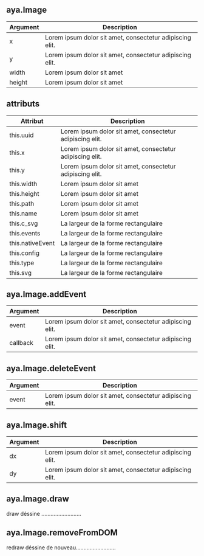 ## aya.Image

<style>
.empty-space{
    visibility:hidden;
    display:inline-block;
    border:none;
}
.table_1 .thead-row {
    border-top:none;
}
.type_style{
    transform:rotate(-40deg);
}
</style>
<body>

<table class='table_1'>
    <thead>
    <tr class="thead-row">
        <th>Argument</th>
        <th>Description</th>
    </tr>
    </thead>
    <tbody>
    <tr>
        <td>x</td>
        <td>Lorem ipsum dolor sit amet, consectetur adipiscing elit.</td>
    </tr>
    <tr>
        <td>y</td>
        <td>Lorem ipsum dolor sit amet, consectetur adipiscing elit.</td>
    </tr>
     <tr>
        <td>width</td>
        <td>Lorem ipsum dolor sit amet</td>
    </tr>
     <tr>
        <td>height</td>
        <td>Lorem ipsum dolor sit amet</td>
    </tr>
    </tbody>
</table>

## attributs

<table class='table_2'>
    <thead>
    <tr class="thead-row">
        <th>Attribut</th>
        <th>Description</th>
    </tr>
    </thead>
    <tbody>
    <tr>
        <td>this.uuid</td>
        <td>Lorem ipsum dolor sit amet, consectetur adipiscing elit.</td>
    </tr>
    <tr>
        <td>this.x</td>
        <td>Lorem ipsum dolor sit amet, consectetur adipiscing elit.</td>
    </tr>
    <tr>
        <td>this.y</td>
        <td>Lorem ipsum dolor sit amet, consectetur adipiscing elit.</td>
    </tr>
     <tr>
        <td>this.width</td>
        <td>Lorem ipsum dolor sit amet</td>
    </tr>
    <tr>
        <td>this.height</td>
        <td>Lorem ipsum dolor sit amet</td>
    </tr>
     <tr>
        <td>this.path</td>
        <td>Lorem ipsum dolor sit amet</td>
    </tr>
    <tr>
        <td>this.name</td>
        <td>Lorem ipsum dolor sit amet</td>
    </tr>
     <tr>
        <td>this.c_svg</td>
        <td>La largeur de la forme rectangulaire</td>
    </tr>
     <tr>
        <td>this.events</td>
        <td>La largeur de la forme rectangulaire</td>
    </tr>
     <tr>
        <td>this.nativeEvent</td>
        <td>La largeur de la forme rectangulaire</td>
    </tr>
         <tr>
        <td>this.config</td>
        <td>La largeur de la forme rectangulaire</td>
    </tr>
     <tr>
        <td>this.type</td>
        <td>La largeur de la forme rectangulaire</td>
    </tr>
     <tr>
        <td>this.svg</td>
        <td>La largeur de la forme rectangulaire</td>
    </tr>
    </tbody>
</table>

## aya.Image.addEvent

<table class='table_3'>
    <thead>
    <tr class="thead-row">
        <th>Argument</th>
        <th>Description</th>
    </tr>
    </thead>
    <tbody>
    <tr>
        <td>event</td>
        <td>Lorem ipsum dolor sit amet, consectetur adipiscing elit.</td>
    </tr>
    <tr>
        <td>callback</td>
        <td>Lorem ipsum dolor sit amet, consectetur adipiscing elit.</td>
    </tr>
    </tbody>
</table>

## aya.Image.deleteEvent

<table class='table_4'>
    <thead>
    <tr class="thead-row">
        <th>Argument</th>
        <th>Description</th>
    </tr>
    </thead>
    <tbody>
    <tr>
        <td>event</td>
        <td>Lorem ipsum dolor sit amet, consectetur adipiscing elit.</td>
    </tr>
    </tbody>
</table>

## aya.Image.shift

<table class='table_4'>
    <thead>
    <tr class="thead-row">
        <th>Argument</th>
        <th>Description</th>
    </tr>
    </thead>
    <tbody>
    <tr>
        <td>dx</td>
        <td>Lorem ipsum dolor sit amet, consectetur adipiscing elit.</td>
    </tr>
    <tr>
        <td>dy</td>
        <td>Lorem ipsum dolor sit amet, consectetur adipiscing elit.</td>
    </tr>
    </tbody>
</table>
</body>

## aya.Image.draw

draw déssine ..........................

## aya.Image.removeFromDOM

redraw déssine de nouveau..........................
